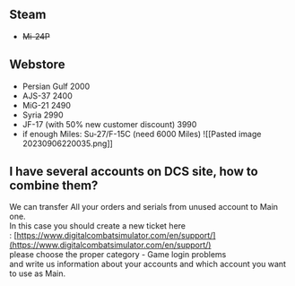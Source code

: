 ## Steam
- ~~Mi-24P~~
## Webstore
- Persian Gulf 2000
- AJS-37 2400
- MiG-21 2490
- Syria 2990
- JF-17 (with 50% new customer discount) 3990
- if enough Miles: Su-27/F-15C (need 6000 Miles)
![[Pasted image 20230906220035.png]]
## I have several accounts on DCS site, how to combine them?
We can transfer All your orders and serials from unused account to Main one.   
In this case you should create a new ticket here : [https://www.digitalcombatsimulator.com/en/support/](https://www.digitalcombatsimulator.com/en/support/)  
please choose the proper category - Game login problems   
and write us information about your accounts and which account you want to use as Main.
